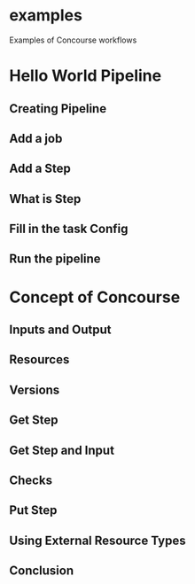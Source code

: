 # examples
Examples of Concourse workflows


# Hello World Pipeline
## Creating Pipeline
## Add a job
## Add a Step
## What is Step
## Fill in the task Config
## Run the pipeline


# Concept of Concourse
## Inputs and Output
## Resources
## Versions
## Get Step
## Get Step and Input
## Checks
## Put Step
## Using External Resource Types


## Conclusion



